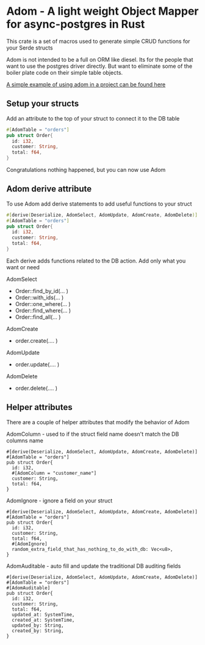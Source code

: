 # Adom - A light weight Object Mapper for async-postgres in Rust

This crate is a set of macros used to generate simple CRUD functions for your Serde structs

Adom is not intended to be a full on ORM like diesel. Its for the people that
want to use the postgres driver directly. But want to eliminate some of the boiler plate
code on their simple table objects.

[A simple example of using adom in a project can be found here](https://github.com/lex148/adom_actix_web_example)

## Setup your structs

Add an attribute to the top of your struct to connect it to the DB table

```rust
#[AdomTable = "orders"]
pub struct Order{
  id: i32,
  customer: String,
  total: f64,
}
```

Congratulations nothing happened, but you can now use Adom

## Adom derive attribute

To use Adom add derive statements to add useful functions to your struct

```rust
#[derive(Deserialize, AdomSelect, AdomUpdate, AdomCreate, AdomDelete)]
#[AdomTable = "orders"]
pub struct Order{
  id: i32,
  customer: String,
  total: f64,
}
```

Each derive adds functions related to the DB action. Add only what you want or
need

AdomSelect

- Order::find_by_id(... )
- Order::with_ids(... )
- Order::one_where(... )
- Order::find_where(... )
- Order::find_all(... )

AdomCreate

- order.create(.... )

AdomUpdate

- order.update(.... )

AdomDelete

- order.delete(.... )

## Helper attributes

There are a couple of helper attributes that modify the behavior of Adom

AdomColumn - used to if the struct field name doesn't match the DB columns name

```
#[derive(Deserialize, AdomSelect, AdomUpdate, AdomCreate, AdomDelete)]
#[AdomTable = "orders"]
pub struct Order{
  id: i32,
  #[AdomColumn = "customer_name"]
  customer: String,
  total: f64,
}
```

AdomIgnore - ignore a field on your struct

```
#[derive(Deserialize, AdomSelect, AdomUpdate, AdomCreate, AdomDelete)]
#[AdomTable = "orders"]
pub struct Order{
  id: i32,
  customer: String,
  total: f64,
  #[AdomIgnore]
  random_extra_field_that_has_nothing_to_do_with_db: Vec<u8>,
}
```

AdomAuditable - auto fill and update the traditional DB auditing fields

```
#[derive(Deserialize, AdomSelect, AdomUpdate, AdomCreate, AdomDelete)]
#[AdomTable = "orders"]
#[AdomAuditable]
pub struct Order{
  id: i32,
  customer: String,
  total: f64,
  updated_at: SystemTime,
  created_at: SystemTime,
  updated_by: String,
  created_by: String,
}
```
